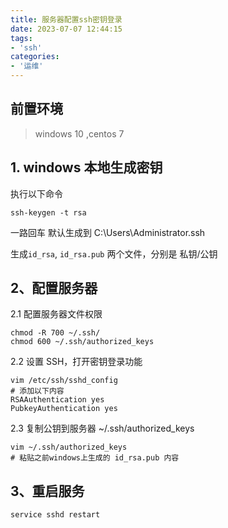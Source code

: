 ```yaml
---
title: 服务器配置ssh密钥登录
date: 2023-07-07 12:44:15
tags:
- 'ssh'
categories:
- '运维'
---
```

<!-- more -->

## 前置环境
> windows 10 ,centos 7

## 1. windows 本地生成密钥
执行以下命令

```shell
ssh-keygen -t rsa
```

一路回车 默认生成到 C:\Users\Administrator\.ssh

生成`id_rsa`, `id_rsa.pub` 两个文件，分别是 私钥/公钥

## 2、配置服务器

2.1 配置服务器文件权限

```shell
chmod -R 700 ~/.ssh/  
chmod 600 ~/.ssh/authorized_keys
```

2.2 设置 SSH，打开密钥登录功能

```shell
vim /etc/ssh/sshd_config
# 添加以下内容
RSAAuthentication yes
PubkeyAuthentication yes
```

2.3 复制公钥到服务器 ~/.ssh/authorized_keys

```shell
vim ~/.ssh/authorized_keys
# 粘贴之前windows上生成的 id_rsa.pub 内容
```

## 3、重启服务

```shell
service sshd restart
```

